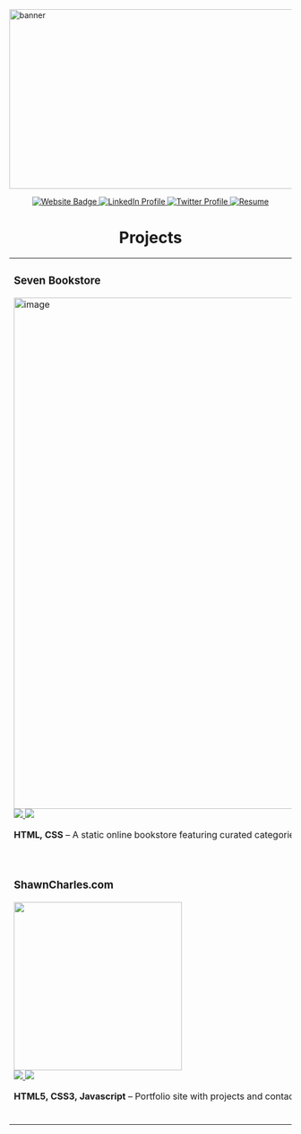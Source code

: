 <img width="1280" height="320" alt="banner" src="https://github.com/user-attachments/assets/65e33830-12f8-4aa6-a155-3da63f8f2e65" />
<p align="center">
  <a href="https://natepy19.wixsite.com/natepyvann" target="_blank">
  <img src="https://img.shields.io/static/v1?label=|&message=WEBSITE&color=23555f&style=plastic&logo=react&logo-color=white" alt="Website Badge"/>
</a>

  <a href="https://www.linkedin.com/in/natepy-vann-153ab9239" target="_blank">
  <img src="https://camo.githubusercontent.com/57fad13d653a6a5ed1e7b53a2a38d1a6c618925918b7c48fd2825422d64b1790/68747470733a2f2f696d672e736869656c64732e696f2f7374617469632f76313f6c6162656c3d7c266d6573736167653d4c494e4b45442d494e26636f6c6f723d636466393938267374796c653d706c6173746963266c6f676f3d6c696e6b6564696e266c6f676f2d636f6c6f723d7768697465" alt="LinkedIn Profile" />
</a>


  <a href="#">
    <img src="https://camo.githubusercontent.com/f965d4c8901032f4970045299ffe866f5f3add9559671b3c99b88ff18d1bf7a6/68747470733a2f2f696d672e736869656c64732e696f2f7374617469632f76313f6c6162656c3d7c266d6573736167653d5457495454455226636f6c6f723d323335353566267374796c653d706c6173746963266c6f676f3d74776974746572266c6f676f2d636f6c6f723d7768697465" alt = "Twitter Profile" />
  </a>
  <a href="https://drive.google.com/file/d/1IEXeb0hxN0PwMNTug0zdh598WKS2S8C_/view?usp=drive_link">
    <img src="https://camo.githubusercontent.com/d8227430855e6256bb09e5a62ed2d43e9c7075fa937f7de166343988aeb816ea/68747470733a2f2f696d672e736869656c64732e696f2f7374617469632f76313f6c6162656c3d7c266d6573736167653d524553554d4526636f6c6f723d323335353566267374796c653d706c6173746963266c6f676f3d7265616374266c6f676f2d636f6c6f723d7768697465" alt="Resume" />
  </a>
</p>

<h1 align="center">Projects</h1>

<table>
  <tr>
<!--     Seven bookstore -->
    <td>
      <h3>Seven Bookstore</h3>
      <img width="1895" height="911" alt="image" src="https://github.com/user-attachments/assets/f0fb60bb-fc56-4453-b4d2-73146c3bc241" width = "300px"/>
      <br/>
      <a href="https://github.com/starieeee/sevenBookstore.git">
        <img src="https://img.shields.io/badge/-Repo-black?logo=github&style=for-the-badge"/>
      </a>
      <a href="https://sevenbookstore.netlify.app">
        <img src="https://img.shields.io/badge/-Website-brightgreen?logo=netlify&style=for-the-badge"/>
      </a>
      <p><b>HTML, CSS</b> – A static online bookstore featuring curated categories in Khmer, book covers with prices, and “Buy Now” buttons. Deployed with Netlify.</p>
    </td>
    <td>
      <h3>Rigley 2: "Flappy Bug"</h3>
      <img src="https://your-image-link.png" width="300px"/>
      <br/>
      <a href="https://github.com/your-repo">
        <img src="https://img.shields.io/badge/-Repo-black?logo=github&style=for-the-badge"/>
      </a>
      <a href="https://your-website-link.com">
        <img src="https://img.shields.io/badge/-Website-brightgreen?logo=wordpress&style=for-the-badge"/>
      </a>
      <p><b>Javascript & Phaser.js</b> – Jumping through firewalls "Flappy Bird" style!</p>
    </td>
  </tr>
  <tr>
    <td>
      <h3>ShawnCharles.com</h3>
      <img src="https://your-image-link.png" width="300px"/>
      <br/>
      <a href="https://github.com/your-repo">
        <img src="https://img.shields.io/badge/-Repo-black?logo=github&style=for-the-badge"/>
      </a>
      <a href="https://shawncharles.com">
        <img src="https://img.shields.io/badge/-Website-brightgreen?logo=wordpress&style=for-the-badge"/>
      </a>
      <p><b>HTML5, CSS3, Javascript</b> – Portfolio site with projects and contact info.</p>
    </td>
    <td>
      <h3>Matching Cards</h3>
      <img src="https://your-image-link.png" width="300px"/>
      <br/>
      <a href="https://github.com/your-repo">
        <img src="https://img.shields.io/badge/-Repo-black?logo=github&style=for-the-badge"/>
      </a>
      <a href="https://your-website-link.com">
        <img src="https://img.shields.io/badge/-Website-brightgreen?logo=wordpress&style=for-the-badge"/>
      </a>
      <p><b>HTML5, CSS3, Javascript</b> – Card matching game featuring Pokémon & Magic cards.</p>
    </td>
  </tr>
</table>

